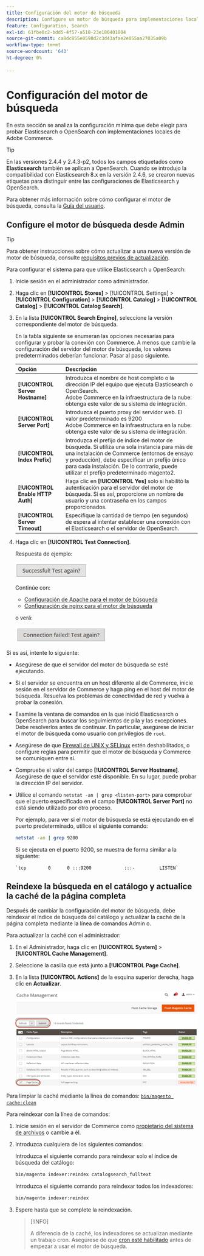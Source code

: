 ```yaml
---
title: Configuración del motor de búsqueda
description: Configure un motor de búsqueda para implementaciones locales de Adobe Commerce.
feature: Configuration, Search
exl-id: 61fbe0c2-bdd5-4f57-a518-23e180401804
source-git-commit: ca8dc855e0598d2c3d43afae2e055aa27035a09b
workflow-type: tm+mt
source-wordcount: '643'
ht-degree: 0%

---
```


# Configuración del motor de búsqueda

En esta sección se analiza la configuración mínima que debe elegir para probar Elasticsearch o OpenSearch con implementaciones locales de Adobe Commerce.

>[!TIP]
>
>En las versiones 2.4.4 y 2.4.3-p2, todos los campos etiquetados como **Elasticsearch** también se aplican a OpenSearch.
>Cuando se introdujo la compatibilidad con Elasticsearch 8.x en la versión 2.4.6, se crearon nuevas etiquetas para distinguir entre las configuraciones de Elasticsearch y OpenSearch.

Para obtener más información sobre cómo configurar el motor de búsqueda, consulta la [Guía del usuario](https://experienceleague.adobe.com/docs/commerce-admin/catalog/catalog/search/search-configuration.html).

## Configure el motor de búsqueda desde Admin

>[!TIP]
>
>Para obtener instrucciones sobre cómo actualizar a una nueva versión de motor de búsqueda, consulte [requisitos previos de actualización](../../upgrade/prepare/prerequisites.md).

Para configurar el sistema para que utilice Elasticsearch u OpenSearch:

1. Inicie sesión en el administrador como administrador.
1. Haga clic en **[!UICONTROL Stores]** > [!UICONTROL Settings] > **[!UICONTROL Configuration]** > **[!UICONTROL Catalog]** > **[!UICONTROL Catalog]** > **[!UICONTROL Catalog Search]**.
1. En la lista **[!UICONTROL Search Engine]**, seleccione la versión correspondiente del motor de búsqueda.

   En la tabla siguiente se enumeran las opciones necesarias para configurar y probar la conexión con Commerce. A menos que cambie la configuración del servidor del motor de búsqueda, los valores predeterminados deberían funcionar. Pasar al paso siguiente.

   | Opción | Descripción |
   |--- |--- |
   | **[!UICONTROL Server Hostname]** | Introduzca el nombre de host completo o la dirección IP del equipo que ejecuta Elasticsearch o OpenSearch.<br>Adobe Commerce en la infraestructura de la nube: obtenga este valor de su sistema de integración. |
   | **[!UICONTROL Server Port]** | Introduzca el puerto proxy del servidor web. El valor predeterminado es 9200<br>Adobe Commerce en la infraestructura en la nube: obtenga este valor de su sistema de integración. |
   | **[!UICONTROL Index Prefix]** | Introduzca el prefijo de índice del motor de búsqueda. Si utiliza una sola instancia para más de una instalación de Commerce (entornos de ensayo y producción), debe especificar un prefijo único para cada instalación. De lo contrario, puede utilizar el prefijo predeterminado magento2. |
   | **[!UICONTROL Enable HTTP Auth]** | Haga clic en **[!UICONTROL Yes]** solo si habilitó la autenticación para el servidor del motor de búsqueda. Si es así, proporcione un nombre de usuario y una contraseña en los campos proporcionados. |
   | **[!UICONTROL Server Timeout]** | Especifique la cantidad de tiempo (en segundos) de espera al intentar establecer una conexión con el Elasticsearch o el servidor de OpenSearch. |

1. Haga clic en **[!UICONTROL Test Connection]**.

   Respuesta de ejemplo:

   ![éxito](../../assets/configuration/elastic_test-success.png)

   Continúe con:

   - [Configuración de Apache para el motor de búsqueda](../../installation/prerequisites/search-engine/configure-apache.md)
   - [Configuración de nginx para el motor de búsqueda](../../installation/prerequisites/search-engine/configure-nginx.md)

   o verá:

   ![error](../../assets/configuration/elastic_test-fail.png)

Si es así, intente lo siguiente:

- Asegúrese de que el servidor del motor de búsqueda se esté ejecutando.
- Si el servidor se encuentra en un host diferente al de Commerce, inicie sesión en el servidor de Commerce y haga ping en el host del motor de búsqueda. Resuelva los problemas de conectividad de red y vuelva a probar la conexión.
- Examine la ventana de comandos en la que inició Elasticsearch o OpenSearch para buscar los seguimientos de pila y las excepciones. Debe resolverlos antes de continuar. En particular, asegúrese de iniciar el motor de búsqueda como usuario con privilegios de `root`.
- Asegúrese de que [Firewall de UNIX y SELinux](../../installation/prerequisites/search-engine/overview.md#firewall-and-selinux) estén deshabilitados, o configure reglas para permitir que el motor de búsqueda y Commerce se comuniquen entre sí.
- Compruebe el valor del campo **[!UICONTROL Server Hostname]**. Asegúrese de que el servidor esté disponible. En su lugar, puede probar la dirección IP del servidor.
- Utilice el comando `netstat -an | grep <listen-port>` para comprobar que el puerto especificado en el campo **[!UICONTROL Server Port]** no está siendo utilizado por otro proceso.

  Por ejemplo, para ver si el motor de búsqueda se está ejecutando en el puerto predeterminado, utilice el siguiente comando:

  ```bash
  netstat -an | grep 9200
  ```

  Si se ejecuta en el puerto 9200, se muestra de forma similar a la siguiente:

  ```
  `tcp        0      0 :::9200            :::-         LISTEN`
  ```

## Reindexe la búsqueda en el catálogo y actualice la caché de la página completa

Después de cambiar la configuración del motor de búsqueda, debe reindexar el índice de búsqueda del catálogo y actualizar la caché de la página completa mediante la línea de comandos Admin o.

Para actualizar la caché con el administrador:

1. En el Administrador, haga clic en **[!UICONTROL System]** > **[!UICONTROL Cache Management]**.
1. Seleccione la casilla que está junto a **[!UICONTROL Page Cache]**.
1. En la lista **[!UICONTROL Actions]** de la esquina superior derecha, haga clic en **Actualizar**.

   ![administración de caché](../../assets/configuration/refresh-cache.png)

Para limpiar la caché mediante la línea de comandos: [`bin/magento cache:clean`](../cli/manage-cache.md#clean-and-flush-cache-types)

Para reindexar con la línea de comandos:

1. Inicie sesión en el servidor de Commerce como [propietario del sistema de archivos](../../installation/prerequisites/file-system/overview.md) o cambie a él.
1. Introduzca cualquiera de los siguientes comandos:

   Introduzca el siguiente comando para reindexar solo el índice de búsqueda del catálogo:

   ```bash
   bin/magento indexer:reindex catalogsearch_fulltext
   ```

   Introduzca el siguiente comando para reindexar todos los indexadores:

   ```bash
   bin/magento indexer:reindex
   ```

1. Espere hasta que se complete la reindexación.

   >[!INFO]
   >
   >A diferencia de la caché, los indexadores se actualizan mediante un trabajo cron. Asegúrese de que [cron esté habilitado](../cli/configure-cron-jobs.md) antes de empezar a usar el motor de búsqueda.
